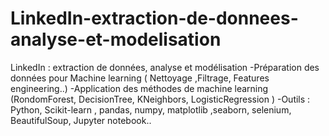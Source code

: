 # LinkedIn-extraction-de-donnees-analyse-et-modelisation
LinkedIn : extraction de données, analyse et modélisation -Préparation des données pour Machine learning ( Nettoyage ,Filtrage, Features engineering..) -Application des méthodes de machine learning (RondomForest, DecisionTree, KNeighbors, LogisticRegression ) -Outils : Python, Scikit-learn , pandas, numpy, matplotlib ,seaborn,  selenium, BeautifulSoup, Jupyter notebook..
